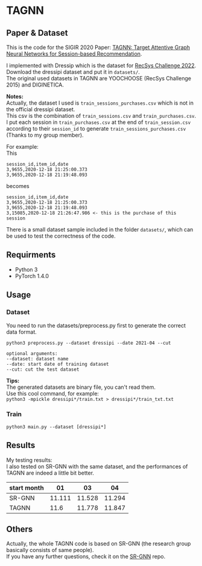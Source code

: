 # TAGNN

## Paper & Dataset
This is the code for the SIGIR 2020 Paper: [TAGNN: Target Attentive Graph Neural Networks for Session-based Recommendation](https://arxiv.org/abs/2005.02844).

I implemented with Dressip which is the dataset for [RecSys Challenge 2022](http://www.recsyschallenge.com/2022/). Download the dressipi dataset and put it in `datasets/`.  
The original used datasets in TAGNN are YOOCHOOSE (RecSys Challenge 2015) and DIGINETICA.

**Notes:**  
Actually, the dataset I used is `train_sessions_purchases.csv` which is not in the official dressipi dataset.  
This csv is the combination of `train_sessions.csv` and `train_purchases.csv`. I put each session in `train_purchases.csv` at the end of `train_session.csv` according to their `session_id` to generate `train_sessions_purchases.csv` (Thanks to my group member).  

For example:  
This  
```
session_id,item_id,date
3,9655,2020-12-18 21:25:00.373
3,9655,2020-12-18 21:19:48.093
```
becomes
```
session_id,item_id,date
3,9655,2020-12-18 21:25:00.373
3,9655,2020-12-18 21:19:48.093
3,15085,2020-12-18 21:26:47.986 <- this is the purchase of this session
```

There is a small dataset sample included in the folder `datasets/`, which can be used to test the correctness of the code.


## Requirments
- Python 3
- PyTorch 1.4.0


## Usage
### Dataset
You need to run the datasets/preprocess.py first to generate the correct data format.
```
python3 preprocess.py --dataset dressipi --date 2021-04 --cut

optional arguments:
--dataset: dataset name
--date: start date of training dataset
--cut: cut the test dataset
```
**Tips:**  
The generated datasets are binary file, you can't read them.  
Use this cool command, for example:  
`python3 -mpickle dressipi*/train.txt > dressipi*/train_txt.txt`

### Train
```
python3 main.py --dataset [dressipi*]
```


## Results
My testing results:  
I also tested on SR-GNN with the same dataset, and the performances of TAGNN are indeed a little bit better.

| start month | 01     | 03     | 04     |
|-------------|--------|--------|--------|
| SR-GNN      | 11.111 | 11.528 | 11.294 |
| TAGNN       | 11.6   | 11.778 | 11.847 |


## Others
Actually, the whole TAGNN code is based on SR-GNN (the research group basically consists of same people).  
If you have any further questions, check it on the [SR-GNN](https://github.com/CRIPAC-DIG/SR-GNN) repo.
